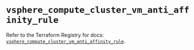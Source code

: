 # `vsphere_compute_cluster_vm_anti_affinity_rule`

Refer to the Terraform Registry for docs: [`vsphere_compute_cluster_vm_anti_affinity_rule`](https://registry.terraform.io/providers/vmware/vsphere/2.14.1/docs/resources/compute_cluster_vm_anti_affinity_rule).
